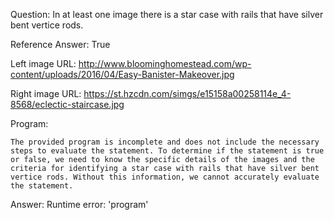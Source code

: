 Question: In at least one image there is a star case with rails that have silver bent vertice rods.

Reference Answer: True

Left image URL: http://www.bloominghomestead.com/wp-content/uploads/2016/04/Easy-Banister-Makeover.jpg

Right image URL: https://st.hzcdn.com/simgs/e15158a00258114e_4-8568/eclectic-staircase.jpg

Program:

```
The provided program is incomplete and does not include the necessary steps to evaluate the statement. To determine if the statement is true or false, we need to know the specific details of the images and the criteria for identifying a star case with rails that have silver bent vertice rods. Without this information, we cannot accurately evaluate the statement.
```
Answer: Runtime error: 'program'

